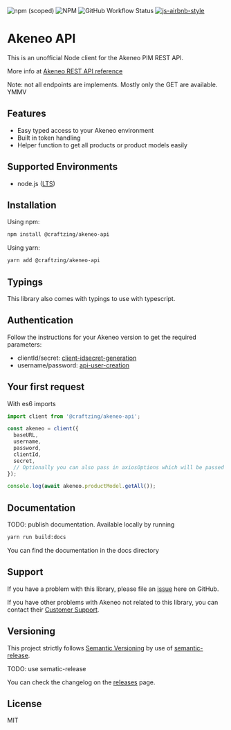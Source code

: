![npm (scoped)](https://img.shields.io/npm/v/@craftzing/akeneo-api)
![NPM](https://img.shields.io/npm/l/@craftzing/akeneo-api)
![GitHub Workflow Status](https://img.shields.io/github/workflow/status/craftzing/akeneo-api/master)
[![js-airbnb-style](https://img.shields.io/badge/code%20style-airbnb-brightgreen.svg)](https://github.com/airbnb/javascript/)

# Akeneo API

This is an unofficial Node client for the Akeneo PIM REST API.

More info at [Akeneo REST API reference](https://api.akeneo.com/api-reference-index.html)

Note: not all endpoints are implements. Mostly only the GET are available. YMMV

## Features

- Easy typed access to your Akeneo environment
- Built in token handling
- Helper function to get all products or product models easily

## Supported Environments

- node.js ([LTS](https://nodejs.org/en/about/releases/))

## Installation

Using npm:

```sh
npm install @craftzing/akeneo-api
```

Using yarn:

```sh
yarn add @craftzing/akeneo-api
```

## Typings

This library also comes with typings to use with typescript.

## Authentication

Follow the instructions for your Akeneo version to get the required parameters:

- clientId/secret: [client-idsecret-generation](https://api.akeneo.com/documentation/authentication.html#client-idsecret-generation)
- username/password: [api-user-creation](https://api.akeneo.com/documentation/authentication.html#api-user-creation)

## Your first request

With es6 imports

```js
import client from '@craftzing/akeneo-api';

const akeneo = client({
  baseURL,
  username,
  password,
  clientId,
  secret,
  // Optionally you can also pass in axiosOptions which will be passed to the Axios instance
});

console.log(await akeneo.productModel.getAll());
```

## Documentation

TODO: publish documentation.
Available locally by running

```sh
yarn run build:docs
```

You can find the documentation in the docs directory

## Support

If you have a problem with this library, please file an [issue](https://github.com/craftzing/akeneo-api/issues/new) here on GitHub.

If you have other problems with Akeneo not related to this library, you can contact their [Customer Support](https://www.akeneo.com/support/).

## Versioning

This project strictly follows [Semantic Versioning](http://semver.org/) by use of [semantic-release](https://github.com/semantic-release/semantic-release).

TODO: use sematic-release

You can check the changelog on the [releases](https://github.com/contentful/contentful-management.js/releases) page.

## License

MIT
